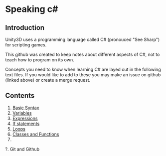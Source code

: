 # Speaking c#

## Introduction

Unity3D uses a programming language called C# (pronouced "See Sharp") for scripting games.

This github was created to keep notes about different aspects of C#, not to teach how to program on its own.

Concepts you need to know when learning C# are layed out in the following text files. 
If you would like to add to these you may make an issue on github (linked above) or create a merge request.


## Contents

1. [Basic Syntax](https://github.com/CapelaGames/csProgrammingBasics/blob/main/syntax.md)
2. [Variables](https://github.com/CapelaGames/csProgrammingBasics/blob/main/variables.md)
3. [Expressions](https://github.com/CapelaGames/csProgrammingBasics/blob/main/expressions.md)
4. [If statements](https://github.com/CapelaGames/csProgrammingBasics/blob/main/if.md)
5. [Loops](https://github.com/CapelaGames/csProgrammingBasics/blob/main/loops.md)
6. [Classes and Functions](https://github.com/CapelaGames/csProgrammingBasics/blob/main/classFunc.md)
7. 
?. Git and Github
